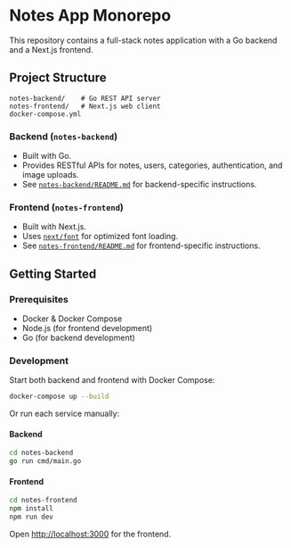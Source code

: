 # Notes App Monorepo

This repository contains a full-stack notes application with a Go backend and a Next.js frontend.

## Project Structure

```
notes-backend/    # Go REST API server
notes-frontend/   # Next.js web client
docker-compose.yml
```

### Backend (`notes-backend`)

- Built with Go.
- Provides RESTful APIs for notes, users, categories, authentication, and image uploads.
- See [`notes-backend/README.md`](notes-backend/README.md) for backend-specific instructions.

### Frontend (`notes-frontend`)

- Built with Next.js.
- Uses [`next/font`](https://nextjs.org/docs/app/building-your-application/optimizing/fonts) for optimized font loading.
- See [`notes-frontend/README.md`](notes-frontend/README.md) for frontend-specific instructions.

## Getting Started

### Prerequisites

- Docker & Docker Compose
- Node.js (for frontend development)
- Go (for backend development)

### Development

Start both backend and frontend with Docker Compose:

```bash
docker-compose up --build
```

Or run each service manually:

#### Backend

```bash
cd notes-backend
go run cmd/main.go
```

#### Frontend

```bash
cd notes-frontend
npm install
npm run dev
```

Open [http://localhost:3000](http://localhost:3000) for the frontend.

